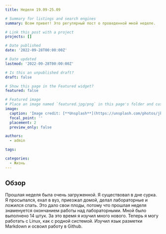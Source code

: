 ```yaml
---
title: Неделя 19.09-25.09

# Summary for listings and search engines
summary: Всем привет! Это регулярный пост о проведенной мной неделе.

# Link this post with a project
projects: []

# Date published
date: '2022-09-28T00:00:00Z'

# Date updated
lastmod: '2022-09-28T00:00:00Z'

# Is this an unpublished draft?
draft: false

# Show this page in the Featured widget?
featured: false

# Featured image
# Place an image named `featured.jpg/png` in this page's folder and customize its options here.
image:
  caption: 'Image credit: [**Unsplash**](https://unsplash.com/photos/jkDLNDGougw)'
  focal_point: ''
  placement: 2
  preview_only: false

authors:
  - admin

tags:

categories:
  - Жизнь
---
```


## Обзор

Прошлая неделя была очень загруженной. Я существовал в дне сурка. Я просыпался, ехал в вуз, приезжал домой, делал лабораторные и ложился спать. Это дало свои плоды, потому что прошлая неделя знаменуется окончанием работы над лабораторными. Мной было выполнено 14 штук. За это время я изучил много нового. Теперь я могу работать с Linux, как с родной системой. Изучил язык разметки Markdown и освоил работу в Github.


